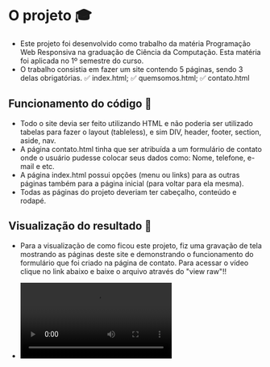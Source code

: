 # O projeto 🎓
- Este projeto foi desenvolvido como trabalho da matéria Programação Web Responsiva na graduação de Ciência da Computação. Esta matéria foi aplicada no 1º semestre do curso.
- O trabalho consistia em fazer um site contendo 5 páginas, sendo 3 delas obrigatórias. ✅ index.html; ✅ quemsomos.html; ✅ contato.html


## Funcionamento do código 🚀
- Todo o site devia ser feito utilizando HTML e não poderia ser utilizado tabelas para fazer o layout (tableless), e sim DIV, header, footer, section, aside, nav.
- A página contato.html tinha que ser atribuída a um formulário de contato onde o usuário pudesse colocar seus dados como: Nome, telefone, e-mail e etc.
- A página index.html possui opções (menu ou links) para as outras páginas também para a página inicial (para voltar para ela mesma).
- Todas as páginas do projeto deveriam ter cabeçalho, conteúdo e rodapé. 
  
## Visualização do resultado 👀
- Para a visualização de como ficou este projeto, fiz uma gravação de tela mostrando as páginas deste site e demonstrando o funcionamento do formulário que foi criado na página de contato. Para acessar o vídeo clique no link abaixo e baixe o arquivo através do "view raw"!!


- ![Demonstração de funcionamento: Site HTML+CSS](https://github.com/guiluzz/SiteHTML-CSS/blob/main/Assets/Receitas%20para%20todo%20tempo.mp4)
